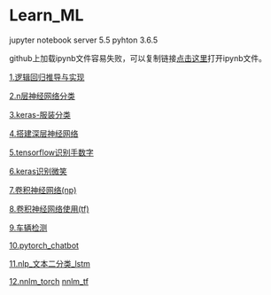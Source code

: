 # Learn_ML
jupyter notebook server 5.5  pyhton 3.6.5 

github上加载ipynb文件容易失败，可以复制链接[点击这里](https://nbviewer.jupyter.org/)打开ipynb文件。


[1.逻辑回归推导与实现](https://github.com/cjx4401/Learn_ML/blob/master/file_ipynb/logistic%20regression.ipynb)

[2.n层神经网络分类](https://github.com/cjx4401/Learn_ML/blob/master/file_ipynb/basic-classification-optimization.ipynb)

[3.keras-服装分类](https://github.com/cjx4401/Learn_ML/blob/master/file_ipynb/keras-fashion-classification.ipynb)

[4.搭建深层神经网络](https://github.com/cjx4401/Learn_ML/blob/master/file_ipynb/building%20deep%20neural%20network.ipynb)


[5.tensorflow识别手数字](https://github.com/cjx4401/Learn_ML/blob/master/file_ipynb/TensorFlow%20Tutorial.ipynb)

[6.keras识别微笑](https://github.com/cjx4401/Learn_ML/blob/master/file_ipynb/Keras%20tutorial.ipynb)


[7.卷积神经网络(np)](https://github.com/cjx4401/Learn_ML/blob/master/file_ipynb/Convolutional%20Neural%20Networks.ipynb)

[8.卷积神经网络使用(tf)](https://github.com/cjx4401/Learn_ML/blob/master/file_ipynb/Convolutional%20Neural%20Networks%20application.ipynb)

[9.车辆检测](https://github.com/cjx4401/Learn_ML/blob/master/car/Car%20detection.ipynb)

[10.pytorch_chatbot](https://github.com/cjx4401/Learn_ML/blob/master/file_ipynb/pytorch_chatbot.ipynb)

[11.nlp_文本二分类_lstm](https://github.com/cjx4401/Learn_ML/blob/master/file_ipynb_convert_py/simple_lstm.py)

[12.nnlm_torch](https://github.com/cjx4401/Learn_ML/blob/master/file_ipynb_convert_py/nnlm.py)    [nnlm_tf](https://github.com/cjx4401/Learn_ML/blob/master/file_ipynb_convert_py/nnlm_tf.py)





